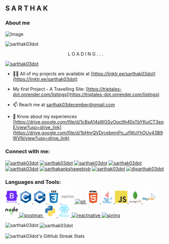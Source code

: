 ##   S A R T H A K
### About me 
![Image](https://github.com/user-attachments/assets/c70bb9c5-a2e7-4dff-8aeb-8317ba51bb1e)
  
<p align="left"> <img src="https://komarev.com/ghpvc/?username=sarthak03dot&label=Profile%20views&color=0e75b6&style=flat" alt="sarthak03dot" /> </p>
<p align="center" >L O A D I N G . . .
</p>

<p align="left"> <a href="https://github.com/ryo-ma/github-profile-trophy"><img src="https://github-profile-trophy.vercel.app/?username=sarthak03dot" alt="sarthak03dot" /></a> </p>

- 👨‍💻 All of my projects are available at [https://linktr.ee/sarthak03dot](https://linktr.ee/sarthak03dot)

- My first Project - A Travelling Site: [https://triptales-dot.onrender.com/listings](https://triptales-dot.onrender.com/listings)

- 📫 Reach me at [sarthak03december@gmail.com](mailto:sarthakankshawebjvb@gmail.com)

- 📄 Know about my experiences [https://drive.google.com/file/d/1cBsA14sWGSyOpcIth40sTbYKuiCT3eqE/view?usp=drive_link](https://drive.google.com/file/d/1bHnrQVDrcebmnPo_ufWuYhOUy43B9WVN/view?usp=drive_link)

<h3 align="left">Connect with me:</h3>
<p align="left">
<a href="https://dev.to/sarthak03dot" target="blank"><img align="center" src="https://raw.githubusercontent.com/rahuldkjain/github-profile-readme-generator/master/src/images/icons/Social/devto.svg" alt="sarthak03dot" height="30" width="40" /></a>
<a href="https://twitter.com/sarthak03dot" target="blank"><img align="center" src="https://raw.githubusercontent.com/rahuldkjain/github-profile-readme-generator/master/src/images/icons/Social/twitter.svg" alt="sarthak03dot" height="30" width="40" /></a>
<a href="https://linkedin.com/in/sarthak03dot" target="blank"><img align="center" src="https://raw.githubusercontent.com/rahuldkjain/github-profile-readme-generator/master/src/images/icons/Social/linked-in-alt.svg" alt="sarthak03dot" height="30" width="40" /></a>
<a href="https://instagram.com/sarthak03dot" target="blank"><img align="center" src="https://raw.githubusercontent.com/rahuldkjain/github-profile-readme-generator/master/src/images/icons/Social/instagram.svg" alt="sarthak03dot" height="30" width="40" /></a>
<a href="https://www.hackerrank.com/sarthak03dot" target="blank"><img align="center" src="https://raw.githubusercontent.com/rahuldkjain/github-profile-readme-generator/master/src/images/icons/Social/hackerrank.svg" alt="sarthak03dot" height="30" width="40" /></a>
<a href="https://codeforces.com/profile/sarthakankshawebjvb" target="blank"><img align="center" src="https://raw.githubusercontent.com/rahuldkjain/github-profile-readme-generator/master/src/images/icons/Social/codeforces.svg" alt="sarthakankshawebjvb" height="30" width="40" /></a>
<a href="https://www.leetcode.com/sarthak03dot" target="blank"><img align="center" src="https://raw.githubusercontent.com/rahuldkjain/github-profile-readme-generator/master/src/images/icons/Social/leet-code.svg" alt="sarthak03dot" height="30" width="40" /></a>
<a href="https://www.hackerearth.com/@sarthak03dot" target="blank"><img align="center" src="https://raw.githubusercontent.com/rahuldkjain/github-profile-readme-generator/master/src/images/icons/Social/hackerearth.svg" alt="@sarthak03dot" height="30" width="40" /></a>
</p>

<h3 align="left">Languages and Tools:</h3>
<p align="left"> <a href="https://getbootstrap.com" target="_blank" rel="noreferrer"> <img src="https://raw.githubusercontent.com/devicons/devicon/master/icons/bootstrap/bootstrap-plain-wordmark.svg" alt="bootstrap" width="40" height="40"/> </a> <a href="https://www.cprogramming.com/" target="_blank" rel="noreferrer"> <img src="https://raw.githubusercontent.com/devicons/devicon/master/icons/c/c-original.svg" alt="c" width="40" height="40"/> </a> <a href="https://www.w3schools.com/cpp/" target="_blank" rel="noreferrer"> <img src="https://raw.githubusercontent.com/devicons/devicon/master/icons/cplusplus/cplusplus-original.svg" alt="cplusplus" width="40" height="40"/> </a> <a href="https://www.w3schools.com/css/" target="_blank" rel="noreferrer"> <img src="https://raw.githubusercontent.com/devicons/devicon/master/icons/css3/css3-original-wordmark.svg" alt="css3" width="40" height="40"/> </a> <a href="https://expressjs.com" target="_blank" rel="noreferrer"> <img src="https://raw.githubusercontent.com/devicons/devicon/master/icons/express/express-original-wordmark.svg" alt="express" width="40" height="40"/> </a> <a href="https://git-scm.com/" target="_blank" rel="noreferrer"> <img src="https://www.vectorlogo.zone/logos/git-scm/git-scm-icon.svg" alt="git" width="40" height="40"/> </a> <a href="https://www.w3.org/html/" target="_blank" rel="noreferrer"> <img src="https://raw.githubusercontent.com/devicons/devicon/master/icons/html5/html5-original-wordmark.svg" alt="html5" width="40" height="40"/> </a> <a href="https://www.java.com" target="_blank" rel="noreferrer"> <img src="https://raw.githubusercontent.com/devicons/devicon/master/icons/java/java-original.svg" alt="java" width="40" height="40"/> </a> <a href="https://developer.mozilla.org/en-US/docs/Web/JavaScript" target="_blank" rel="noreferrer"> <img src="https://raw.githubusercontent.com/devicons/devicon/master/icons/javascript/javascript-original.svg" alt="javascript" width="40" height="40"/> </a> <a href="https://www.mongodb.com/" target="_blank" rel="noreferrer"> <img src="https://raw.githubusercontent.com/devicons/devicon/master/icons/mongodb/mongodb-original-wordmark.svg" alt="mongodb" width="40" height="40"/> </a> <a href="https://www.mysql.com/" target="_blank" rel="noreferrer"> <img src="https://raw.githubusercontent.com/devicons/devicon/master/icons/mysql/mysql-original-wordmark.svg" alt="mysql" width="40" height="40"/> </a> <a href="https://nodejs.org" target="_blank" rel="noreferrer"> <img src="https://raw.githubusercontent.com/devicons/devicon/master/icons/nodejs/nodejs-original-wordmark.svg" alt="nodejs" width="40" height="40"/> </a> <a href="https://postman.com" target="_blank" rel="noreferrer"> <img src="https://www.vectorlogo.zone/logos/getpostman/getpostman-icon.svg" alt="postman" width="40" height="40"/> </a> <a href="https://www.python.org" target="_blank" rel="noreferrer"> <img src="https://raw.githubusercontent.com/devicons/devicon/master/icons/python/python-original.svg" alt="python" width="40" height="40"/> </a> <a href="https://reactjs.org/" target="_blank" rel="noreferrer"> <img src="https://raw.githubusercontent.com/devicons/devicon/master/icons/react/react-original-wordmark.svg" alt="react" width="40" height="40"/> </a> <a href="https://reactnative.dev/" target="_blank" rel="noreferrer"> <img src="https://reactnative.dev/img/header_logo.svg" alt="reactnative" width="40" height="40"/> </a> <a href="https://spring.io/" target="_blank" rel="noreferrer"> <img src="https://www.vectorlogo.zone/logos/springio/springio-icon.svg" alt="spring" width="40" height="40"/> </a> </p>

<p><img align="left" src="https://github-readme-stats.vercel.app/api/top-langs?username=sarthak03dot&show_icons=true&locale=en&layout=compact" alt="sarthak03dot" /></p>

<p>&nbsp;<img align="center" src="https://github-readme-stats.vercel.app/api?username=sarthak03dot&show_icons=true&locale=en" alt="sarthak03dot" /></p>

<p>
  <img align="center" src="https://github-readme-streak-stats.herokuapp.com/?user=sarthak03dot&theme=tokyonight&hide_border=true" alt="sarthak03dot's GitHub Streak Stats" />
</p>

